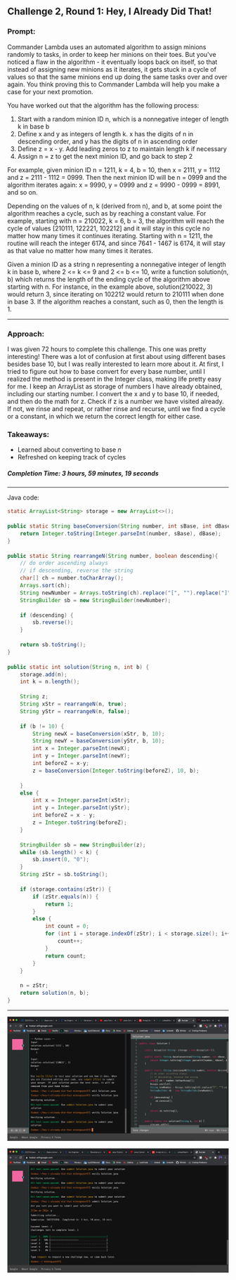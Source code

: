 
## Challenge 2, Round 1: Hey, I Already Did That!

### Prompt: 

Commander Lambda uses an automated algorithm to assign minions randomly to tasks, in order to keep her minions on their toes. But you've noticed a flaw in the algorithm - it eventually loops back on itself, so that instead of assigning new minions as it iterates, it gets stuck in a cycle of values so that the same minions end up doing the same tasks over and over again. You think proving this to Commander Lambda will help you make a case for your next promotion.

You have worked out that the algorithm has the following process: 

1) Start with a random minion ID n, which is a nonnegative integer of length k in base b
2) Define x and y as integers of length k.  x has the digits of n in descending order, and y has the digits of n in ascending order
3) Define z = x - y.  Add leading zeros to z to maintain length k if necessary
4) Assign n = z to get the next minion ID, and go back to step 2

For example, given minion ID n = 1211, k = 4, b = 10, then x = 2111, y = 1112 and z = 2111 - 1112 = 0999. Then the next minion ID will be n = 0999 and the algorithm iterates again: x = 9990, y = 0999 and z = 9990 - 0999 = 8991, and so on.

Depending on the values of n, k (derived from n), and b, at some point the algorithm reaches a cycle, such as by reaching a constant value. For example, starting with n = 210022, k = 6, b = 3, the algorithm will reach the cycle of values [210111, 122221, 102212] and it will stay in this cycle no matter how many times it continues iterating. Starting with n = 1211, the routine will reach the integer 6174, and since 7641 - 1467 is 6174, it will stay as that value no matter how many times it iterates.

Given a minion ID as a string n representing a nonnegative integer of length k in base b, where 2 <= k <= 9 and 2 <= b <= 10, write a function solution(n, b) which returns the length of the ending cycle of the algorithm above starting with n. For instance, in the example above, solution(210022, 3) would return 3, since iterating on 102212 would return to 210111 when done in base 3. If the algorithm reaches a constant, such as 0, then the length is 1.

---
### Approach:

I was given 72 hours to complete this challenge. This one was pretty interesting! There was a lot of confusion at first about using different bases besides base 10, but I was really interested to learn more about it. At first, I tried to figure out how to base convert for every base number, until I realized the method is present in the Integer class, making life pretty easy for me. I keep an ArrayList as storage of numbers I have already obtained, including our starting number. I convert the x and y to base 10, if needed, and then do the math for z. Check if z is a number we have visited already. If not, we rinse and repeat, or rather rinse and recurse, until we find a cycle or a constant, in which we return the correct length for either case.

### Takeaways:

- Learned about converting to base *n*
- Refreshed on keeping track of cycles

##### Completion Time: 3 hours, 59 minutes, 19 seconds

---
Java code:
``` java
static ArrayList<String> storage = new ArrayList<>();

public static String baseConversion(String number, int sBase, int dBase) { 
    return Integer.toString(Integer.parseInt(number, sBase), dBase); 
} 

public static String rearrangeN(String number, boolean descending){
    // do order ascending always
    // if descending, reverse the string
    char[] ch = number.toCharArray();
    Arrays.sort(ch);
    String newNumber = Arrays.toString(ch).replace("[", "").replace("]", "").replace(", ", "");
    StringBuilder sb = new StringBuilder(newNumber);
    
    if (descending) {
        sb.reverse();
    }
    
    return sb.toString();
}

public static int solution(String n, int b) {
    storage.add(n);
    int k = n.length();
    
    String z;
    String xStr = rearrangeN(n, true);
    String yStr = rearrangeN(n, false);
    
    if (b != 10) {
        String newX = baseConversion(xStr, b, 10);
        String newY = baseConversion(yStr, b, 10);
        int x = Integer.parseInt(newX);
        int y = Integer.parseInt(newY);
        int beforeZ = x-y;
        z = baseConversion(Integer.toString(beforeZ), 10, b);
        
    }
    else {
        int x = Integer.parseInt(xStr);
        int y = Integer.parseInt(yStr);
        int beforeZ = x - y;
        z = Integer.toString(beforeZ);
    }
        
    StringBuilder sb = new StringBuilder(z);
    while (sb.length() < k) {
        sb.insert(0, "0");
    }
    String zStr = sb.toString();

    if (storage.contains(zStr)) {
        if (zStr.equals(n)) {
            return 1;
        }
        else {
            int count = 0;
            for (int i = storage.indexOf(zStr); i < storage.size(); i++) {
                count++;
            }
            return count;
        }
    }

    n = zStr;
    return solution(n, b); 
}
```

---

![Passing all test cases](https://github.com/mikedinhnguyen/google-foobar-challenge/blob/master/images/Screen%20Shot%202020-07-28%20at%203.23.52%20PM.png)

![A successful submission](https://github.com/mikedinhnguyen/google-foobar-challenge/blob/master/images/Screen%20Shot%202020-07-28%20at%203.35.10%20PM.png)